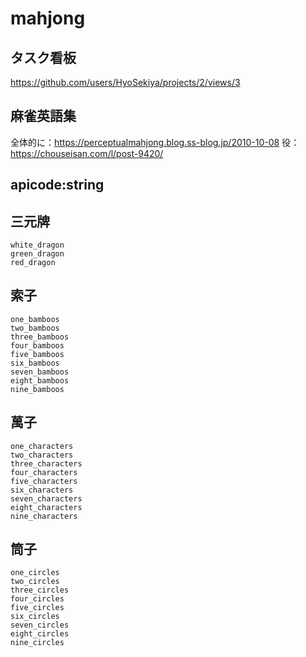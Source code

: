 # mahjong
## タスク看板
https://github.com/users/HyoSekiya/projects/2/views/3
## 麻雀英語集
全体的に：https://perceptualmahjong.blog.ss-blog.jp/2010-10-08
役：https://chouseisan.com/l/post-9420/

## apicode:string
## 三元牌
```
white_dragon
green_dragon
red_dragon
```
## 索子
```
one_bamboos
two_bamboos
three_bamboos
four_bamboos
five_bamboos
six_bamboos
seven_bamboos
eight_bamboos
nine_bamboos
```
## 萬子
```
one_characters
two_characters
three_characters
four_characters
five_characters
six_characters
seven_characters
eight_characters
nine_characters
```

## 筒子
```
one_circles
two_circles
three_circles
four_circles
five_circles
six_circles
seven_circles
eight_circles
nine_circles
```
